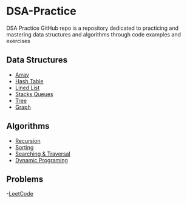 # DSA-Practice

DSA Practice GitHub repo is a repository dedicated to practicing and mastering data structures and algorithms through code examples and exercises

## Data Structures

- [Array](./Data%20Structures/Array/)
- [Hash Table](./Data%20Structures/Hash_Tables/)
- [Lined List](./Data%20Structures/Linked_Lists/)
- [Stacks Queues](./Data%20Structures/Stacks_Queues/)
- [Tree](./Data%20Structures/Tree)
- [Graph](./Data%20Structures/Graph)

## Algorithms

- [Recursion](./Algorithms/Recursion/)
- [Sorting](./Algorithms/Sorting)
- [Searching & Traversal](./Algorithms/Searching_Traversal/)
- [Dynamic Programing](./Algorithms/Dynamic%20Programing/)

## Problems

-[LeetCode]()

